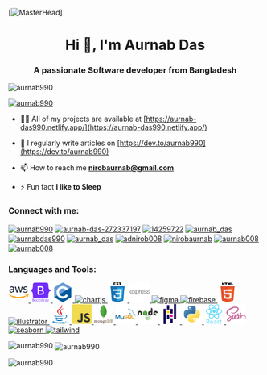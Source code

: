 [![MasterHead](https://blogger.googleusercontent.com/img/b/R29vZ2xl/AVvXsEgvrK_Dx0Pyq0W1R7h-GZkf9BM8Xv6yRmrD27fzDCtxHtrYn3Ubm9xu0XG1uIwJGjPnPlit6K2slwd0DQWtMSTXAtg8WrOUfG1OxOLoajswJE7kZfN5Pw20-CFxqC8oLaqkUM9GMbFiVwcNUezqa6L4ExKz6hZlP0cz_n7gMHQ6Sk1b0dKmT6884X9OsQbU/s320/Aurnab%20das%20(3).png)]
<h1 align="center">Hi 👋, I'm Aurnab Das</h1>
<h3 align="center">A passionate Software developer from Bangladesh</h3>

<p align="left"> <img src="https://komarev.com/ghpvc/?username=aurnab990&label=Profile%20views&color=0e75b6&style=flat" alt="aurnab990" /> </p>

<p align="left"> <a href="https://github.com/ryo-ma/github-profile-trophy"><img src="https://github-profile-trophy.vercel.app/?username=aurnab990" alt="aurnab990" /></a> </p>

- 👨‍💻 All of my projects are available at [https://aurnab-das990.netlify.app/](https://aurnab-das990.netlify.app/)

- 📝 I regularly write articles on [https://dev.to/aurnab990](https://dev.to/aurnab990)

- 📫 How to reach me **nirobaurnab@gmail.com**

- ⚡ Fun fact **I like to Sleep**

<h3 align="left">Connect with me:</h3>
<p align="left">
<a href="https://dev.to/aurnab990" target="blank"><img align="center" src="https://raw.githubusercontent.com/rahuldkjain/github-profile-readme-generator/master/src/images/icons/Social/devto.svg" alt="aurnab990" height="30" width="40" /></a>
<a href="https://linkedin.com/in/aurnab-das-272337197" target="blank"><img align="center" src="https://raw.githubusercontent.com/rahuldkjain/github-profile-readme-generator/master/src/images/icons/Social/linked-in-alt.svg" alt="aurnab-das-272337197" height="30" width="40" /></a>
<a href="https://stackoverflow.com/users/14259722" target="blank"><img align="center" src="https://raw.githubusercontent.com/rahuldkjain/github-profile-readme-generator/master/src/images/icons/Social/stack-overflow.svg" alt="14259722" height="30" width="40" /></a>
<a href="https://fb.com/aurnab_das" target="blank"><img align="center" src="https://raw.githubusercontent.com/rahuldkjain/github-profile-readme-generator/master/src/images/icons/Social/facebook.svg" alt="aurnab_das" height="30" width="40" /></a>
<a href="https://instagram.com/aurnabdas990" target="blank"><img align="center" src="https://raw.githubusercontent.com/rahuldkjain/github-profile-readme-generator/master/src/images/icons/Social/instagram.svg" alt="aurnabdas990" height="30" width="40" /></a>
<a href="https://www.youtube.com/c/aurnab_das" target="blank"><img align="center" src="https://raw.githubusercontent.com/rahuldkjain/github-profile-readme-generator/master/src/images/icons/Social/youtube.svg" alt="aurnab_das" height="30" width="40" /></a>
<a href="https://www.codechef.com/users/adnirob008" target="blank"><img align="center" src="https://cdn.jsdelivr.net/npm/simple-icons@3.1.0/icons/codechef.svg" alt="adnirob008" height="30" width="40" /></a>
<a href="https://www.hackerrank.com/nirobaurnab" target="blank"><img align="center" src="https://raw.githubusercontent.com/rahuldkjain/github-profile-readme-generator/master/src/images/icons/Social/hackerrank.svg" alt="nirobaurnab" height="30" width="40" /></a>
<a href="https://codeforces.com/profile/aurnab008" target="blank"><img align="center" src="https://raw.githubusercontent.com/rahuldkjain/github-profile-readme-generator/master/src/images/icons/Social/codeforces.svg" alt="aurnab008" height="30" width="40" /></a>
<a href="https://www.leetcode.com/aurnab008" target="blank"><img align="center" src="https://raw.githubusercontent.com/rahuldkjain/github-profile-readme-generator/master/src/images/icons/Social/leet-code.svg" alt="aurnab008" height="30" width="40" /></a>
</p>

<h3 align="left">Languages and Tools:</h3>
<p align="left"> <a href="https://aws.amazon.com" target="_blank" rel="noreferrer"> <img src="https://raw.githubusercontent.com/devicons/devicon/master/icons/amazonwebservices/amazonwebservices-original-wordmark.svg" alt="aws" width="40" height="40"/> </a> <a href="https://getbootstrap.com" target="_blank" rel="noreferrer"> <img src="https://raw.githubusercontent.com/devicons/devicon/master/icons/bootstrap/bootstrap-plain-wordmark.svg" alt="bootstrap" width="40" height="40"/> </a> <a href="https://www.cprogramming.com/" target="_blank" rel="noreferrer"> <img src="https://raw.githubusercontent.com/devicons/devicon/master/icons/c/c-original.svg" alt="c" width="40" height="40"/> </a> <a href="https://www.chartjs.org" target="_blank" rel="noreferrer"> <img src="https://www.chartjs.org/media/logo-title.svg" alt="chartjs" width="40" height="40"/> </a> <a href="https://www.w3schools.com/css/" target="_blank" rel="noreferrer"> <img src="https://raw.githubusercontent.com/devicons/devicon/master/icons/css3/css3-original-wordmark.svg" alt="css3" width="40" height="40"/> </a> <a href="https://expressjs.com" target="_blank" rel="noreferrer"> <img src="https://raw.githubusercontent.com/devicons/devicon/master/icons/express/express-original-wordmark.svg" alt="express" width="40" height="40"/> </a> <a href="https://www.figma.com/" target="_blank" rel="noreferrer"> <img src="https://www.vectorlogo.zone/logos/figma/figma-icon.svg" alt="figma" width="40" height="40"/> </a> <a href="https://firebase.google.com/" target="_blank" rel="noreferrer"> <img src="https://www.vectorlogo.zone/logos/firebase/firebase-icon.svg" alt="firebase" width="40" height="40"/> </a> <a href="https://www.w3.org/html/" target="_blank" rel="noreferrer"> <img src="https://raw.githubusercontent.com/devicons/devicon/master/icons/html5/html5-original-wordmark.svg" alt="html5" width="40" height="40"/> </a> <a href="https://www.adobe.com/in/products/illustrator.html" target="_blank" rel="noreferrer"> <img src="https://www.vectorlogo.zone/logos/adobe_illustrator/adobe_illustrator-icon.svg" alt="illustrator" width="40" height="40"/> </a> <a href="https://www.java.com" target="_blank" rel="noreferrer"> <img src="https://raw.githubusercontent.com/devicons/devicon/master/icons/java/java-original.svg" alt="java" width="40" height="40"/> </a> <a href="https://developer.mozilla.org/en-US/docs/Web/JavaScript" target="_blank" rel="noreferrer"> <img src="https://raw.githubusercontent.com/devicons/devicon/master/icons/javascript/javascript-original.svg" alt="javascript" width="40" height="40"/> </a> <a href="https://www.mongodb.com/" target="_blank" rel="noreferrer"> <img src="https://raw.githubusercontent.com/devicons/devicon/master/icons/mongodb/mongodb-original-wordmark.svg" alt="mongodb" width="40" height="40"/> </a> <a href="https://www.mysql.com/" target="_blank" rel="noreferrer"> <img src="https://raw.githubusercontent.com/devicons/devicon/master/icons/mysql/mysql-original-wordmark.svg" alt="mysql" width="40" height="40"/> </a> <a href="https://nodejs.org" target="_blank" rel="noreferrer"> <img src="https://raw.githubusercontent.com/devicons/devicon/master/icons/nodejs/nodejs-original-wordmark.svg" alt="nodejs" width="40" height="40"/> </a> <a href="https://pandas.pydata.org/" target="_blank" rel="noreferrer"> <img src="https://raw.githubusercontent.com/devicons/devicon/2ae2a900d2f041da66e950e4d48052658d850630/icons/pandas/pandas-original.svg" alt="pandas" width="40" height="40"/> </a> <a href="https://www.python.org" target="_blank" rel="noreferrer"> <img src="https://raw.githubusercontent.com/devicons/devicon/master/icons/python/python-original.svg" alt="python" width="40" height="40"/> </a> <a href="https://reactjs.org/" target="_blank" rel="noreferrer"> <img src="https://raw.githubusercontent.com/devicons/devicon/master/icons/react/react-original-wordmark.svg" alt="react" width="40" height="40"/> </a> <a href="https://sass-lang.com" target="_blank" rel="noreferrer"> <img src="https://raw.githubusercontent.com/devicons/devicon/master/icons/sass/sass-original.svg" alt="sass" width="40" height="40"/> </a> <a href="https://seaborn.pydata.org/" target="_blank" rel="noreferrer"> <img src="https://seaborn.pydata.org/_images/logo-mark-lightbg.svg" alt="seaborn" width="40" height="40"/> </a> <a href="https://tailwindcss.com/" target="_blank" rel="noreferrer"> <img src="https://www.vectorlogo.zone/logos/tailwindcss/tailwindcss-icon.svg" alt="tailwind" width="40" height="40"/> </a> </p>

<p><img align="left" src="https://github-readme-stats.vercel.app/api/top-langs?username=aurnab990&show_icons=true&locale=en&layout=compact" alt="aurnab990" /></p>

<p>&nbsp;<img align="center" src="https://github-readme-stats.vercel.app/api?username=aurnab990&show_icons=true&locale=en" alt="aurnab990" /></p>

<p><img align="center" src="https://github-readme-streak-stats.herokuapp.com/?user=aurnab990&" alt="aurnab990" /></p>
